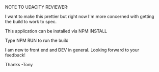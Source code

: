NOTE TO UDACITY REVIEWER:

I want to make this prettier but right now I'm more concerned with getting the build to work to spec. 

This application can be installed via NPM INSTALL

Type NPM RUN to run the build

I am new to front end and DEV in general. Looking forward to your feedback!

Thanks
-Tony

